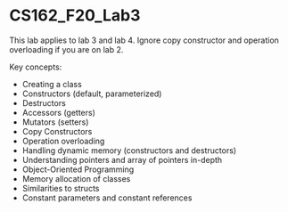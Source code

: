 # CS162_F20_Lab3

This lab applies to lab 3 and lab 4. Ignore copy constructor and operation overloading if you are on lab 2.

Key concepts:
- Creating a class
- Constructors (default, parameterized)
- Destructors
- Accessors (getters)
- Mutators (setters)
- Copy Constructors
- Operation overloading
- Handling dynamic memory (constructors and destructors)
- Understanding pointers and array of pointers in-depth
- Object-Oriented Programming
- Memory allocation of classes
- Similarities to structs
- Constant parameters and constant references
